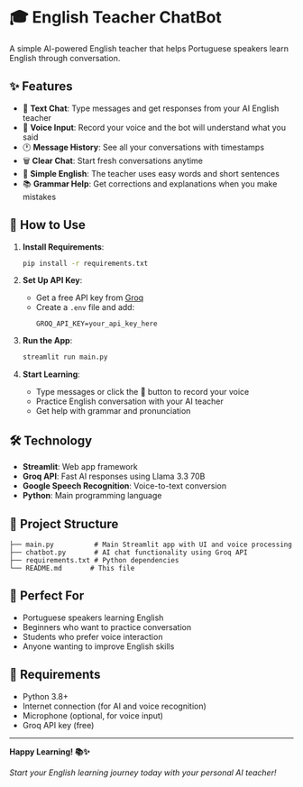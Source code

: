 # 🎓 English Teacher ChatBot

A simple AI-powered English teacher that helps Portuguese speakers learn English through conversation.

## ✨ Features

- 💬 **Text Chat**: Type messages and get responses from your AI English teacher
- 🎤 **Voice Input**: Record your voice and the bot will understand what you said
- 🕐 **Message History**: See all your conversations with timestamps
- 🗑️ **Clear Chat**: Start fresh conversations anytime
- 🎯 **Simple English**: The teacher uses easy words and short sentences
- 📚 **Grammar Help**: Get corrections and explanations when you make mistakes

## 🚀 How to Use

1. **Install Requirements**:
   ```bash
   pip install -r requirements.txt
   ```

2. **Set Up API Key**:
   - Get a free API key from [Groq](https://groq.com)
   - Create a `.env` file and add:
     ```
     GROQ_API_KEY=your_api_key_here
     ```

3. **Run the App**:
   ```bash
   streamlit run main.py
   ```

4. **Start Learning**:
   - Type messages or click the 🎤 button to record your voice
   - Practice English conversation with your AI teacher
   - Get help with grammar and pronunciation

## 🛠️ Technology

- **Streamlit**: Web app framework
- **Groq API**: Fast AI responses using Llama 3.3 70B
- **Google Speech Recognition**: Voice-to-text conversion
- **Python**: Main programming language

## 📁 Project Structure

```
├── main.py          # Main Streamlit app with UI and voice processing
├── chatbot.py       # AI chat functionality using Groq API
├── requirements.txt # Python dependencies
└── README.md       # This file
```

## 🎯 Perfect For

- Portuguese speakers learning English
- Beginners who want to practice conversation
- Students who prefer voice interaction
- Anyone wanting to improve English skills

## 🔧 Requirements

- Python 3.8+
- Internet connection (for AI and voice recognition)
- Microphone (optional, for voice input)
- Groq API key (free)

---

**Happy Learning! 📚✨**

*Start your English learning journey today with your personal AI teacher!*
